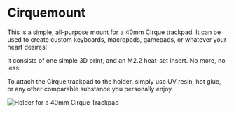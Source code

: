 # Cirquemount
This is a simple, all-purpose mount for a 40mm Cirque trackpad. It can be used to create custom keyboards, macropads, gamepads, or whatever your heart desires!

It consists of one simple 3D print, and an M2.2 heat-set insert. No more, no less.

To attach the Cirque trackpad to the holder, simply use UV resin, hot glue, or any other comparable substance you personally enjoy.

![Holder for a 40mm Cirque Trackpad](https://i.imgur.com/lvL9Ac4.jpeg)
